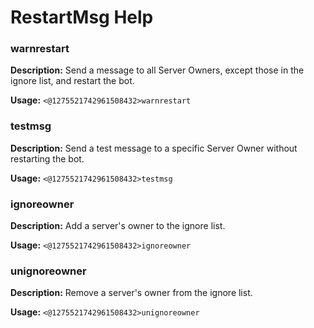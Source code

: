 # RestartMsg Help

### warnrestart

**Description:** Send a message to all Server Owners, except those in the ignore list, and restart the bot.

**Usage:** `<@1275521742961508432>warnrestart`

### testmsg

**Description:** Send a test message to a specific Server Owner without restarting the bot.

**Usage:** `<@1275521742961508432>testmsg`

### ignoreowner

**Description:** Add a server's owner to the ignore list.

**Usage:** `<@1275521742961508432>ignoreowner`

### unignoreowner

**Description:** Remove a server's owner from the ignore list.

**Usage:** `<@1275521742961508432>unignoreowner`

